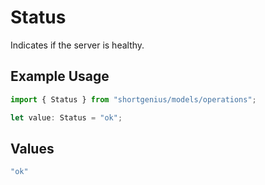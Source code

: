# Status

Indicates if the server is healthy.

## Example Usage

```typescript
import { Status } from "shortgenius/models/operations";

let value: Status = "ok";
```

## Values

```typescript
"ok"
```